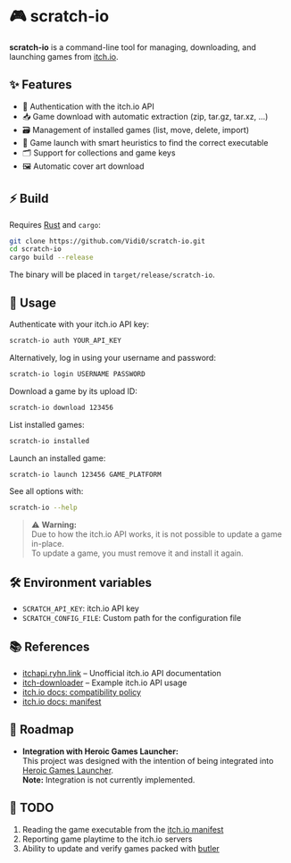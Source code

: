 # 🎮 scratch-io

**scratch-io** is a command-line tool for managing, downloading, and launching games from [itch.io](https://itch.io).

## ✨ Features

- 🔑 Authentication with the itch.io API
- 📥 Game download with automatic extraction (zip, tar.gz, tar.xz, ...)
- 🗃️ Management of installed games (list, move, delete, import)
- 🚀 Game launch with smart heuristics to find the correct executable
- 🗂️ Support for collections and game keys
- 🖼️ Automatic cover art download

## ⚡ Build

Requires [Rust](https://www.rust-lang.org/tools/install) and `cargo`:

```sh
git clone https://github.com/Vidi0/scratch-io.git
cd scratch-io
cargo build --release
```

The binary will be placed in `target/release/scratch-io`.

## 🚀 Usage

Authenticate with your itch.io API key:

```sh
scratch-io auth YOUR_API_KEY
```

Alternatively, log in using your username and password:

```sh
scratch-io login USERNAME PASSWORD
```

Download a game by its upload ID:

```sh
scratch-io download 123456
```

List installed games:

```sh
scratch-io installed
```

Launch an installed game:

```sh
scratch-io launch 123456 GAME_PLATFORM
```

See all options with:

```sh
scratch-io --help
```

> ⚠️ **Warning:**  
> Due to how the itch.io API works, it is not possible to update a game in-place.  
> To update a game, you must remove it and install it again.

## 🛠️ Environment variables

- `SCRATCH_API_KEY`: itch.io API key
- `SCRATCH_CONFIG_FILE`: Custom path for the configuration file

## 📚 References

- [itchapi.ryhn.link](https://itchapi.ryhn.link) – Unofficial itch.io API documentation
- [itch-downloader](https://github.com/BraedonWooding/itch-downloader) – Example itch.io API usage
- [itch.io docs: compatibility policy](https://docs.itch.ovh/itch/master/integrating/compatibility-policy.html)
- [itch.io docs: manifest](https://docs.itch.ovh/itch/master/integrating/manifest.html)

## 📝 Roadmap

- **Integration with Heroic Games Launcher:**  
  This project was designed with the intention of being integrated into [Heroic Games Launcher](https://heroicgameslauncher.com/).  
  **Note:** Integration is not currently implemented.

## 📝 TODO

1. Reading the game executable from the [itch.io manifest](https://docs.itch.ovh/itch/master/integrating/manifest.html)
2. Reporting game playtime to the itch.io servers
3. Ability to update and verify games packed with [butler](https://itch.io/docs/butler/)

